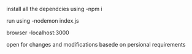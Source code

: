 install all the dependcies using -npm i

run using -nodemon index.js

browser -localhost:3000

open for changes and modifications basede on persional requirements
